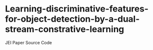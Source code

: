 # Learning-discriminative-features-for-object-detection-by-a-dual-stream-constrative-learning
JEI Paper Source Code
